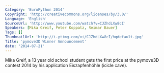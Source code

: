 ```yaml
---
Category: 'EuroPython 2014'
Copyright: 'http://creativecommons.org/licenses/by/3.0/'
Language: 'English'
SourceUrl: 'http://www.youtube.com/watch?v=CJZhdLXw8cI'
Speakers: [Mika Greif, Peter Koppatz, Reimar Bauer]
Tags: []
ThumbnailUrl: 'http://i.ytimg.com/vi/CJZhdLXw8cI/hqdefault.jpg'
Title: 'pymove3D Winner Announcement'
date: '2014-07-21'
---
```

Mika Greif, a 13 year old school student gets the first price at the pymove3D contest 2014 by his application Eiszapfenhöhle (icicle cave).
